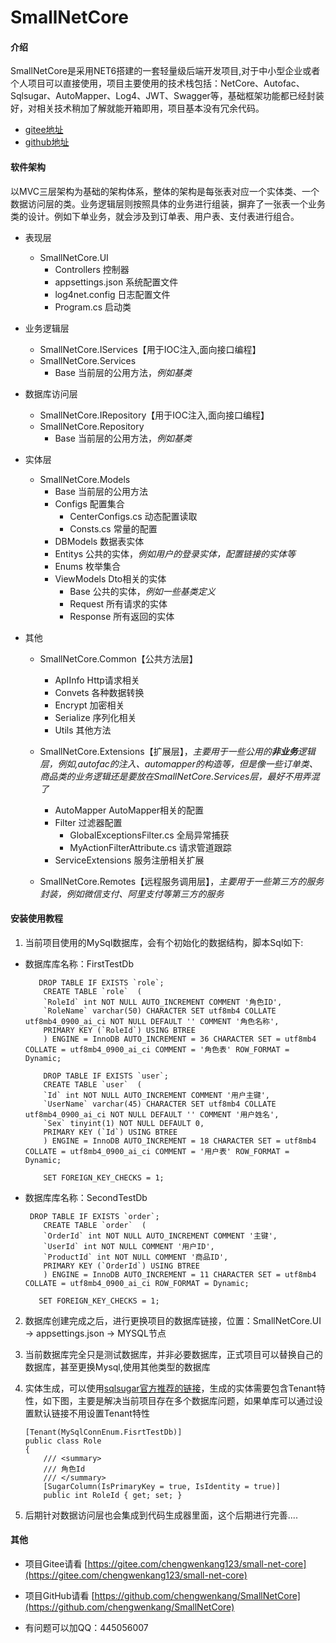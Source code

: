 # SmallNetCore

#### 介绍
SmallNetCore是采用NET6搭建的一套轻量级后端开发项目,对于中小型企业或者个人项目可以直接使用，项目主要使用的技术栈包括：NetCore、Autofac、Sqlsugar、AutoMapper、Log4、JWT、Swagger等，基础框架功能都已经封装好，对相关技术稍加了解就能开箱即用，项目基本没有冗余代码。

+ [gitee地址](https://gitee.com/chengwenkang123/small-net-core)
+ [github地址](https://github.com/chengwenkang/SmallNetCore)

#### 软件架构
以MVC三层架构为基础的架构体系，整体的架构是每张表对应一个实体类、一个数据访问层的类。业务逻辑层则按照具体的业务进行组装，摒弃了一张表一个业务类的设计。例如下单业务，就会涉及到订单表、用户表、支付表进行组合。

+ 表现层 
  + SmallNetCore.UI
    + Controllers 控制器
    + appsettings.json 系统配置文件
    + log4net.config 日志配置文件
    + Program.cs 启动类

+ 业务逻辑层
  + SmallNetCore.IServices【用于IOC注入,面向接口编程】
  + SmallNetCore.Services
    + Base 当前层的公用方法，*例如基类*
+ 数据库访问层
  + SmallNetCore.IRepository【用于IOC注入,面向接口编程】
  + SmallNetCore.Repository
    + Base 当前层的公用方法，*例如基类*
+ 实体层
  + SmallNetCore.Models
    + Base 当前层的公用方法
    + Configs 配置集合
      + CenterConfigs.cs 动态配置读取
      + Consts.cs 常量的配置
    + DBModels 数据表实体
    + Entitys 公共的实体，*例如用户的登录实体，配置链接的实体等*
    + Enums 枚举集合
    + ViewModels Dto相关的实体
      + Base 公共的实体，*例如一些基类定义*
      + Request 所有请求的实体
      + Response 所有返回的实体

+ 其他
  + SmallNetCore.Common【公共方法层】
    + ApIInfo Http请求相关
    + Convets 各种数据转换
    + Encrypt 加密相关
    + Serialize 序列化相关
    + Utils 其他方法
    
  + SmallNetCore.Extensions【扩展层】，*主要用于一些公用的**非业务**逻辑层，例如,autofac的注入、automapper的构造等，但是像一些订单类、商品类的业务逻辑还是要放在SmallNetCore.Services层，最好不用弄混了*
    + AutoMapper AutoMapper相关的配置
    + Filter 过滤器配置
      + GlobalExceptionsFilter.cs 全局异常捕获
      + MyActionFilterAttribute.cs 请求管道跟踪
    + ServiceExtensions 服务注册相关扩展
  + SmallNetCore.Remotes【远程服务调用层】，*主要用于一些第三方的服务封装，例如微信支付、阿里支付等第三方的服务*

#### 安装使用教程

1.  当前项目使用的MySql数据库，会有个初始化的数据结构，脚本Sql如下:

+ 数据库库名称：FirstTestDb

    ```
       DROP TABLE IF EXISTS `role`;
        CREATE TABLE `role`  (
        `RoleId` int NOT NULL AUTO_INCREMENT COMMENT '角色ID',
        `RoleName` varchar(50) CHARACTER SET utf8mb4 COLLATE utf8mb4_0900_ai_ci NOT NULL DEFAULT '' COMMENT '角色名称',
        PRIMARY KEY (`RoleId`) USING BTREE
        ) ENGINE = InnoDB AUTO_INCREMENT = 36 CHARACTER SET = utf8mb4 COLLATE = utf8mb4_0900_ai_ci COMMENT = '角色表' ROW_FORMAT = Dynamic;

        DROP TABLE IF EXISTS `user`;
        CREATE TABLE `user`  (
        `Id` int NOT NULL AUTO_INCREMENT COMMENT '用户主键',
        `UserName` varchar(45) CHARACTER SET utf8mb4 COLLATE utf8mb4_0900_ai_ci NOT NULL DEFAULT '' COMMENT '用户姓名',
        `Sex` tinyint(1) NOT NULL DEFAULT 0,
        PRIMARY KEY (`Id`) USING BTREE
        ) ENGINE = InnoDB AUTO_INCREMENT = 18 CHARACTER SET = utf8mb4 COLLATE = utf8mb4_0900_ai_ci COMMENT = '用户表' ROW_FORMAT = Dynamic;

        SET FOREIGN_KEY_CHECKS = 1;
    ```
+ 数据库库名称：SecondTestDb

    ```
     DROP TABLE IF EXISTS `order`;
        CREATE TABLE `order`  (
        `OrderId` int NOT NULL AUTO_INCREMENT COMMENT '主键',
        `UserId` int NOT NULL COMMENT '用户ID',
        `ProductId` int NOT NULL COMMENT '商品ID',
        PRIMARY KEY (`OrderId`) USING BTREE
        ) ENGINE = InnoDB AUTO_INCREMENT = 11 CHARACTER SET = utf8mb4 COLLATE = utf8mb4_0900_ai_ci ROW_FORMAT = Dynamic;

       SET FOREIGN_KEY_CHECKS = 1;
    ```
2.  数据库创建完成之后，进行更换项目的数据库链接，位置：SmallNetCore.UI -> appsettings.json -> MYSQL节点
3.  当前数据库完全只是测试数据库，并非必要数据库，正式项目可以替换自己的数据库，甚至更换Mysql,使用其他类型的数据库
4.  实体生成，可以使用[sqlsugar官方推荐的链接](https://www.donet5.com/Home/Doc?typeId=1207)，生成的实体需要包含Tenant特性，如下图，主要是解决当前项目存在多个数据库问题，如果单库可以通过设置默认链接不用设置Tenant特性

    ```
    [Tenant(MySqlConnEnum.FisrtTestDb)]
    public class Role
    {
        /// <summary>
        /// 角色Id
        /// </summary>
        [SugarColumn(IsPrimaryKey = true, IsIdentity = true)]
        public int RoleId { get; set; }
    ```
5.  后期针对数据访问层也会集成到代码生成器里面，这个后期进行完善....

#### 其他

+  项目Gitee请看 [https://gitee.com/chengwenkang123/small-net-core](https://gitee.com/chengwenkang123/small-net-core)

+  项目GitHub请看 [https://github.com/chengwenkang/SmallNetCore](https://github.com/chengwenkang/SmallNetCore)

+   有问题可以加QQ：445056007
